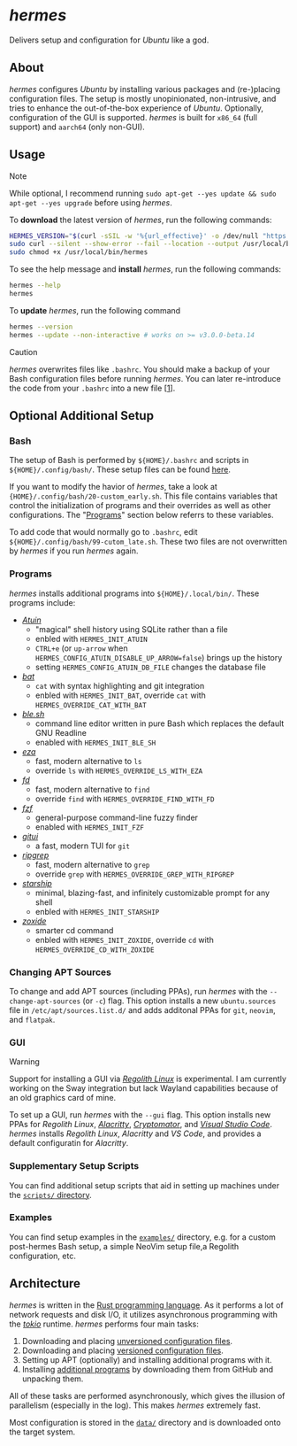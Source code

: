 # _hermes_

Delivers setup and configuration for _Ubuntu_ like a god.

## About

_hermes_ configures _Ubuntu_ by installing various packages and (re-)placing configuration files. The setup is mostly unopinionated, non-intrusive, and tries to enhance the out-of-the-box experience of _Ubuntu_. Optionally, configuration of the GUI is supported. _hermes_ is built for `x86_64` (full support) and `aarch64` (only non-GUI).

## Usage

> [!NOTE]
>
> While optional, I recommend running `sudo apt-get --yes update && sudo apt-get --yes upgrade` before using _hermes_.

To **download** the latest version of _hermes_, run the following commands:

```bash
HERMES_VERSION="$(curl -sSIL -w '%{url_effective}' -o /dev/null "https://github.com/georglauterbach/hermes/releases/latest" | sed 's|.*/||')"
sudo curl --silent --show-error --fail --location --output /usr/local/bin/hermes "https://github.com/georglauterbach/hermes/releases/download/${HERMES_VERSION}/hermes-${HERMES_VERSION}-$(uname -m)-unknown-linux-musl"
sudo chmod +x /usr/local/bin/hermes
```

To see the help message and **install** _hermes_, run the following commands:

```bash
hermes --help
hermes
```

To **update** _hermes_, run the following command

```bash
hermes --version
hermes --update --non-interactive # works on >= v3.0.0-beta.14
```

> [!CAUTION]
>
> _hermes_ overwrites files like `.bashrc`. You should make a backup of your Bash configuration files before running _hermes_. You can later re-introduce the code from your `.bashrc` into a new file \[[1](#bash)\].

## Optional Additional Setup

### Bash

The setup of Bash is performed by `${HOME}/.bashrc` and scripts in `${HOME}/.config/bash/`. These setup files can be found [here](data/unversioned/home/.config/).

If you want to modify the havior of _hermes_, take a look at `{HOME}/.config/bash/20-custom_early.sh`. This file contains variables that control the initialization of programs and their overrides as well as other configurations. The "[Programs](#programs)" section below referrs to these variables.

To add code that would normally go to `.bashrc`, edit `${HOME}/.config/bash/99-cutom_late.sh`. These two files are not overwritten by _hermes_ if you run _hermes_ again.

### Programs

_hermes_ installs additional programs into `${HOME}/.local/bin/`. These programs include:

- [_Atuin_](https://github.com/atuinsh/atuin)
  - "magical" shell history using SQLite rather than a file
  - enbled with `HERMES_INIT_ATUIN`
  - `CTRL+e` (or `up-arrow` when `HERMES_CONFIG_ATUIN_DISABLE_UP_ARROW=false`) brings up the history
  - setting `HERMES_CONFIG_ATUIN_DB_FILE` changes the database file
- [_bat_](https://github.com/sharkdp/bat)
  - `cat` with syntax highlighting and git integration
  - enbled with `HERMES_INIT_BAT`, override `cat` with `HERMES_OVERRIDE_CAT_WITH_BAT`
- [_ble.sh_](https://github.com/akinomyoga/ble.sh)
  - command line editor written in pure Bash which replaces the default GNU Readline
  - enabled with `HERMES_INIT_BLE_SH`
- [_eza_](https://github.com/eza-community/eza)
  - fast, modern alternative to `ls`
  - override `ls` with `HERMES_OVERRIDE_LS_WITH_EZA`
- [_fd_](https://github.com/sharkdp/fd)
  - fast, modern alternative to `find`
  - override `find` with `HERMES_OVERRIDE_FIND_WITH_FD`
- [_fzf_](https://github.com/junegunn/fzf)
  - general-purpose command-line fuzzy finder
  - enabled with `HERMES_INIT_FZF`
- [_gitui_](https://github.com/extrawurst/gitui)
  - a fast, modern TUI for `git`
- [_ripgrep_](https://github.com/BurntSushi/ripgrep)
  - fast, modern alternative to `grep`
  - override `grep` with `HERMES_OVERRIDE_GREP_WITH_RIPGREP`
- [_starship_](https://github.com/starship/starship)
  - minimal, blazing-fast, and infinitely customizable prompt for any shell
  - enbled with `HERMES_INIT_STARSHIP`
- [_zoxide_](https://github.com/ajeetdsouza/zoxide)
  - smarter cd command
  - enbled with `HERMES_INIT_ZOXIDE`, override `cd` with `HERMES_OVERRIDE_CD_WITH_ZOXIDE`

### Changing APT Sources

To change and add APT sources (including PPAs), run _hermes_ with the `--change-apt-sources` (or `-c`) flag. This option installs a new `ubuntu.sources` file in `/etc/apt/sources.list.d/` and adds additonal PPAs for `git`, `neovim`, and `flatpak`.

### GUI

> [!WARNING]
>
> Support for installing a GUI via [_Regolith Linux_](https://regolith-desktop.com/) is experimental. I am currently working on the Sway integration but lack Wayland capabilities because of an old graphics card of mine.

To set up a GUI, run _hermes_ with the `--gui` flag. This option installs new PPAs for _Regolith Linux_, [_Alacritty_](https://github.com/alacritty/alacritty), [_Cryptomator_](https://github.com/cryptomator/cryptomator), and [_Visual Studio Code_](https://github.com/microsoft/vscode). _hermes_ installs _Regolith Linux_, _Alacritty_ and _VS Code_, and provides a default configuratin for _Alacritty_.

### Supplementary Setup Scripts

You can find additional setup scripts that aid in setting up machines under the [`scripts/` directory](./scripts/).

### Examples

You can find setup examples in the [`examples/`](./examples/) directory, e.g. for a custom post-hermes Bash setup, a simple NeoVim setup file,a Regolith configuration, etc.

## Architecture

_hermes_ is written in the [Rust programming language](https://www.rust-lang.org/). As it performs a lot of network requests and disk I/O, it utilizes asynchronous programming with the [_tokio_](https://tokio.rs/) runtime. _hermes_ performs four main tasks:

1. Downloading and placing [unversioned configuration files](./data/unversioned/).
2. Downloading and placing [versioned configuration files](./data/versioned/).
3. Setting up APT (optionally) and installing additional programs with it.
4. Installing [additional programs](#programs) by downloading them from GitHub and unpacking them.

All of these tasks are performed asynchronously, which gives the illusion of parallelism (especially in the log). This makes _hermes_ extremely fast.

Most configuration is stored in the [`data/`](./code/src/library/data/) directory and is downloaded onto the target system.
